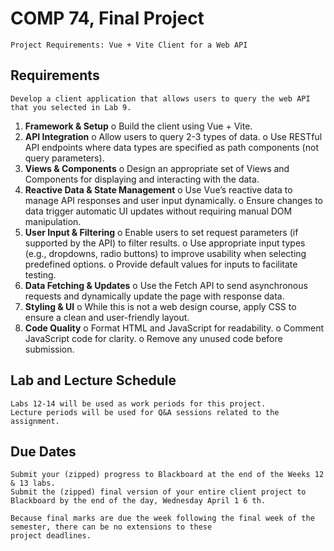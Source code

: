 # COMP 74, Final Project

```
Project Requirements: Vue + Vite Client for a Web API
```
## Requirements

```
Develop a client application that allows users to query the web API that you selected in Lab 9.
```
1. **Framework & Setup**
    o Build the client using Vue + Vite.
2. **API Integration**
    o Allow users to query 2-3 types of data.
    o Use RESTful API endpoints where data types are specified as path components (not query parameters).
3. **Views & Components**
    o Design an appropriate set of Views and Components for displaying and interacting with the data.
4. **Reactive Data & State Management**
    o Use Vue’s reactive data to manage API responses and user input dynamically.
    o Ensure changes to data trigger automatic UI updates without requiring manual DOM manipulation.
5. **User Input & Filtering**
    o Enable users to set request parameters (if supported by the API) to filter results.
    o Use appropriate input types (e.g., dropdowns, radio buttons) to improve usability when selecting
       predefined options.
    o Provide default values for inputs to facilitate testing.
6. **Data Fetching & Updates**
    o Use the Fetch API to send asynchronous requests and dynamically update the page with response data.
7. **Styling & UI**
    o While this is not a web design course, apply CSS to ensure a clean and user-friendly layout.
8. **Code Quality**
    o Format HTML and JavaScript for readability.
    o Comment JavaScript code for clarity.
    o Remove any unused code before submission.

## Lab and Lecture Schedule

```
Labs 12-14 will be used as work periods for this project.
Lecture periods will be used for Q&A sessions related to the assignment.
```
## Due Dates

```
Submit your (zipped) progress to Blackboard at the end of the Weeks 12 & 13 labs.
Submit the (zipped) final version of your entire client project to Blackboard by the end of the day, Wednesday April 1 6 th.
```
```
Because final marks are due the week following the final week of the semester, there can be no extensions to these
project deadlines.
```

